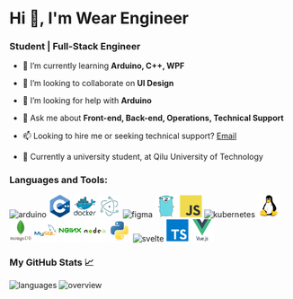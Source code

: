 <h1 align="lewidth="40"ft">Hi 👋, I'm Wear Engineer</h1>

<h3 align="left">Student | Full-Stack Engineer</h3>

- 🌱 I’m currently learning **Arduino, C++, WPF**

- 👯 I’m looking to collaborate on **UI Design**

- 🤝 I’m looking for help with **Arduino**

- 💬 Ask me about **Front-end, Back-end, Operations, Technical Support**

- 📫 Looking to hire me or seeking technical support? [Email](mailto:1225186748@qq.com)

- 📄 Currently a university student, at Qilu University of Technology

<h3 align="left">Languages and Tools:</h3>
<p align="left">
    <img src="https://cdn.worldvectorlogo.com/logos/arduino-1.svg" alt="arduino" width="40"/>
    <img src="https://raw.githubusercontent.com/devicons/devicon/master/icons/cplusplus/cplusplus-original.svg" alt="cplusplus" width="40"/>
    <img src="https://raw.githubusercontent.com/devicons/devicon/master/icons/docker/docker-original-wordmark.svg" alt="docker" width="40"/>
    <img src="https://raw.githubusercontent.com/devicons/devicon/master/icons/electron/electron-original.svg" alt="electron" width="40"/>
    <img src="https://www.vectorlogo.zone/logos/figma/figma-icon.svg" alt="figma" width="40"/>
    <img src="https://raw.githubusercontent.com/devicons/devicon/master/icons/go/go-original.svg" alt="go" width="40"/>
    <img src="https://raw.githubusercontent.com/devicons/devicon/master/icons/javascript/javascript-original.svg" alt="javascript" width="40"/>
    <img src="https://www.vectorlogo.zone/logos/kubernetes/kubernetes-icon.svg" alt="kubernetes" width="40"/>
    <img src="https://raw.githubusercontent.com/devicons/devicon/master/icons/linux/linux-original.svg" alt="linux" width="40"/>
    <img src="https://raw.githubusercontent.com/devicons/devicon/master/icons/mongodb/mongodb-original-wordmark.svg" alt="mongodb" width="40"/>
    <img src="https://raw.githubusercontent.com/devicons/devicon/master/icons/mysql/mysql-original-wordmark.svg" alt="mysql" width="40"/>
    <img src="https://raw.githubusercontent.com/devicons/devicon/master/icons/nginx/nginx-original.svg" alt="nginx" width="40"/>
    <img src="https://raw.githubusercontent.com/devicons/devicon/master/icons/nodejs/nodejs-original-wordmark.svg" alt="nodejs" width="40"/>
    <img src="https://raw.githubusercontent.com/devicons/devicon/master/icons/python/python-original.svg" alt="python" width="40"/>
    <img src="https://upload.wikimedia.org/wikipedia/commons/1/1b/Svelte_Logo.svg" alt="svelte" width="40"/>
    <img src="https://raw.githubusercontent.com/devicons/devicon/master/icons/typescript/typescript-original.svg" alt="typescript" width="40"/>
    <img src="https://raw.githubusercontent.com/devicons/devicon/master/icons/vuejs/vuejs-original-wordmark.svg" alt="vuejs" width="40"/>
</p>

<h3 align="left">My GitHub Stats 📈</h3>

![languages](https://github-readme.wearzdk.me/api/top-langs?username=wearzdk&show_icons=true&title_color=5657f5&text_color=7575ff&locale=en&layout=compact&theme=radical&hide_border=true&count_private=true)
![overview](https://github-readme.wearzdk.me/api?username=wearzdk&show_icons=true&title_color=5657f5&text_color=7575ff&theme=radical&hide_border=true&hide=issues&count_private=true)
